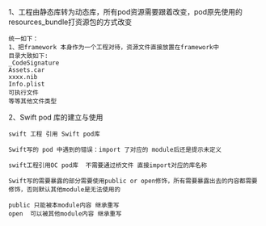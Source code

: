 1、工程由静态库转为动态库，所有pod资源需要跟着改变，pod原先使用的resources_bundle打资源包的方式改变

```
统一如下：
1、把framework 本身作为一个工程对待，资源文件直接放置在framework中
目录大致如下:
_CodeSignature
Assets.car
xxxx.nib
Info.plist
可执行文件
等等其他文件类型
```

2、Swift pod 库的建立与使用

```
swift 工程 引用 Swift pod库 

Swift写的 pod 中遇到的错误：import 了对应的 module后还是提示未定义

swift工程引用OC pod库  不需要通过桥文件 直接import对应的库名称

Swift写的需要暴露的部分需要使用public or open修饰，所有需要暴露出去的内容都需要修饰，否则默认其他module是无法使用的

public 只能被本module内容 继承重写
open  可以被其他module内容 继承重写
```

